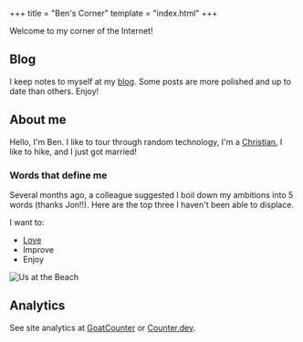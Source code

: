 +++
title = "Ben's Corner"
template = "index.html"
+++

Welcome to my corner of the Internet!

## Blog

I keep notes to myself at my [blog](/blog). Some posts are more polished and up to date than others. Enjoy!

## About me

Hello, I'm Ben. I like to tour through random technology, I'm a [Christian](https://www.kingjamesbibleonline.org/Micah-6-8/), I like to hike, and I just got married!

### Words that define me

Several months ago, a colleague suggested I boil down my ambitions into 5 words (thanks Jon!!). Here are the top three I haven't been able to displace.

I want to:

- [Love](https://www.biblegateway.com/passage/?search=Matthew%2022%3A36-40&version=KJV)
- Improve
- Enjoy

![Us at the Beach](Ben-Jen-at-beach.jpg)

## Analytics

See site analytics at [GoatCounter](https://www-bbkane-com.goatcounter.com/) or [Counter.dev](https://counter.dev/dashboard.html?user=bbkane&token=MEzACRAJKeLPGaij).
